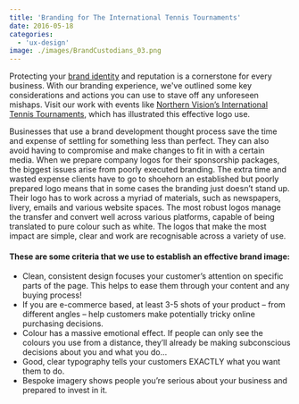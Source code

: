 ```yaml
---
title: 'Branding for The International Tennis Tournaments'
date: 2016-05-18
categories:
  - 'ux-design'
image: ./images/BrandCustodians_03.png
---
```


Protecting your [brand identity](https://ebp-copy.eblue-hosting.co.uk/services/brand-identity/) and reputation is a cornerstone for every business. With our branding experience, we've outlined some key considerations and actions you can use to stave off any unforeseen mishaps. Visit our work with events like [Northern Vision’s International Tennis Tournaments](https://northern-vision.co.uk/events/williams-bmw-liverpool-international/), which has illustrated this effective logo use.

Businesses that use a brand development thought process save the time and expense of settling for something less than perfect. They can also avoid having to compromise and make changes to fit in with a certain media. When we prepare company logos for their sponsorship packages, the biggest issues arise from poorly executed branding. The extra time and wasted expense clients have to go to shoehorn an established but poorly prepared logo means that in some cases the branding just doesn’t stand up. Their logo has to work across a myriad of materials, such as newspapers, livery, emails and various website spaces. The most robust logos manage the transfer and convert well across various platforms, capable of being translated to pure colour such as white. The logos that make the most impact are simple, clear and work are recognisable across a variety of use.

#### These are some criteria that we use to establish an effective brand image:

- Clean, consistent design focuses your customer’s attention on specific parts of the page. This helps to ease them through your content and any buying process!
- If you are e-commerce based, at least 3-5 shots of your product – from different angles – help customers make potentially tricky online purchasing decisions.
- Colour has a massive emotional effect. If people can only see the colours you use from a distance, they’ll already be making subconscious decisions about you and what you do…
- Good, clear typography tells your customers EXACTLY what you want them to do.
- Bespoke imagery shows people you’re serious about your business and prepared to invest in it.
